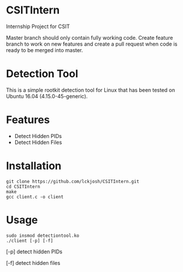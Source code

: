 # CSITIntern
Internship Project for CSIT

Master branch should only contain fully working code. Create feature branch to work on new features and create a pull request when code is ready to be merged into master.

# Detection Tool
This is a simple rootkit detection tool for Linux that has been tested on Ubuntu 16.04 (4.15.0-45-generic). 

# Features
- Detect Hidden PIDs
- Detect Hidden Files

# Installation
```
git clone https://github.com/lckjosh/CSITIntern.git
cd CSITIntern
make
gcc client.c -o client
```
# Usage
```
sudo insmod detectiontool.ko
./client [-p] [-f]
```
[-p] detect hidden PIDs

[-f] detect hidden files
